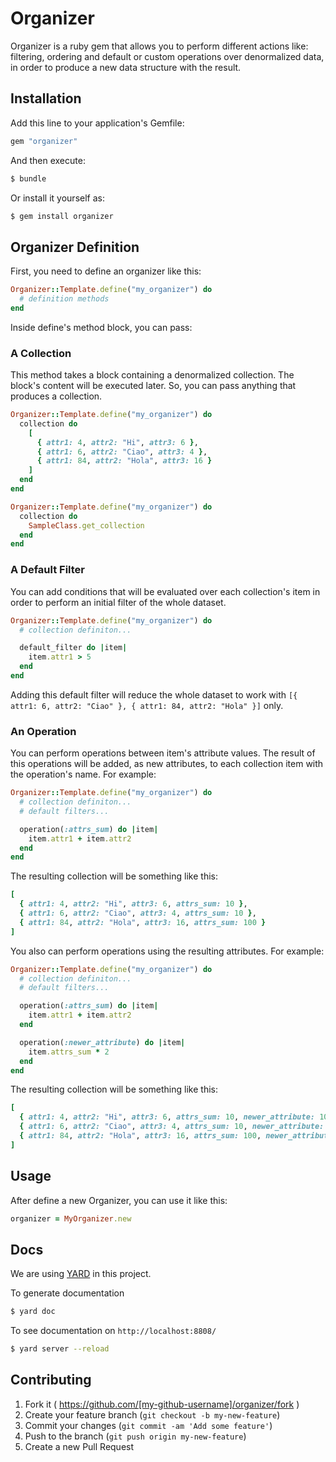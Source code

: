 # Organizer

Organizer is a ruby gem that allows you to perform different actions like: filtering, ordering and default or custom operations over denormalized data, in order to produce a new data structure with the result.

## Installation

Add this line to your application's Gemfile:

```ruby
gem "organizer"
```

And then execute:

```bash
$ bundle
```

Or install it yourself as:

```bash
$ gem install organizer
```

## Organizer Definition

First, you need to define an organizer like this:

```ruby
Organizer::Template.define("my_organizer") do
  # definition methods
end
```

Inside define's method block, you can pass:

### A Collection

This method takes a block containing a denormalized collection. The block's content will be executed later. So, you can pass anything that produces a collection.

```ruby
Organizer::Template.define("my_organizer") do
  collection do
    [
      { attr1: 4, attr2: "Hi", attr3: 6 },
      { attr1: 6, attr2: "Ciao", attr3: 4 },
      { attr1: 84, attr2: "Hola", attr3: 16 }
    ]
  end
end
```

```ruby
Organizer::Template.define("my_organizer") do
  collection do
    SampleClass.get_collection
  end
end
```

### A Default Filter

You can add conditions that will be evaluated over each collection's item in order to perform an initial filter of the whole dataset.

```ruby
Organizer::Template.define("my_organizer") do
  # collection definiton...

  default_filter do |item|
    item.attr1 > 5
  end
end
```

Adding this default filter will reduce the whole dataset to work with `[{ attr1: 6, attr2: "Ciao" }, { attr1: 84, attr2: "Hola" }]` only.

### An Operation

You can perform operations between item's attribute values. The result of this operations will be added, as new attributes, to each collection item with the operation's name. For example:

```ruby
Organizer::Template.define("my_organizer") do
  # collection definiton...
  # default filters...

  operation(:attrs_sum) do |item|
    item.attr1 + item.attr2
  end
end
```

The resulting collection will be something like this:

```ruby
[
  { attr1: 4, attr2: "Hi", attr3: 6, attrs_sum: 10 },
  { attr1: 6, attr2: "Ciao", attr3: 4, attrs_sum: 10 },
  { attr1: 84, attr2: "Hola", attr3: 16, attrs_sum: 100 }
]
```

You also can perform operations using the resulting attributes. For example:

```ruby
Organizer::Template.define("my_organizer") do
  # collection definiton...
  # default filters...

  operation(:attrs_sum) do |item|
    item.attr1 + item.attr2
  end

  operation(:newer_attribute) do |item|
    item.attrs_sum * 2
  end
end
```

The resulting collection will be something like this:

```ruby
[
  { attr1: 4, attr2: "Hi", attr3: 6, attrs_sum: 10, newer_attribute: 100 },
  { attr1: 6, attr2: "Ciao", attr3: 4, attrs_sum: 10, newer_attribute: 100 },
  { attr1: 84, attr2: "Hola", attr3: 16, attrs_sum: 100, newer_attribute: 10000 }
]
```

## Usage

After define a new Organizer, you can use it like this:

```ruby
organizer = MyOrganizer.new
```

## Docs

We are using [YARD](http://yardoc.org/) in this project.

To generate documentation

```bash
$ yard doc
```

To see documentation on `http://localhost:8808/`

```bash
$ yard server --reload
```

## Contributing

1. Fork it ( https://github.com/[my-github-username]/organizer/fork )
2. Create your feature branch (`git checkout -b my-new-feature`)
3. Commit your changes (`git commit -am 'Add some feature'`)
4. Push to the branch (`git push origin my-new-feature`)
5. Create a new Pull Request
